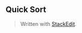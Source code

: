 ## Quick Sort



> Written with [StackEdit](https://stackedit.io/).
<!--stackedit_data:
eyJoaXN0b3J5IjpbLTQyNjY3NDM3MV19
-->